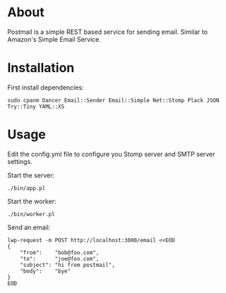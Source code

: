 # About

Postmail is a simple REST based service for sending email. Similar to Amazon's
Simple Email Service.

# Installation

First install dependencies:

    sudo cpanm Dancer Email::Sender Email::Simple Net::Stomp Plack JSON Try::Tiny YAML::XS

# Usage

Edit the config.yml file to configure you Stomp server and SMTP server settings.

Start the server:

    ./bin/app.pl

Start the worker:

    ./bin/worker.pl

Send an email:

    lwp-request -m POST http://localhost:3000/email <<EOD
    {
        "from":    "bob@foo.com",
        "to":      "joe@foo.com",
        "subject": "hi from postmail",
        "body":    "bye"
    }
    EOD
